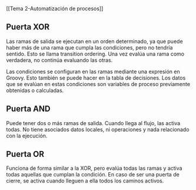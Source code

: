 [[Tema 2-Automatización de procesos]]

## Puerta XOR
Las ramas de salida se ejecutan en un orden determinado, ya que puede haber más de una rama que cumpla las condiciones, pero no tendría sentido. Esto se llama transition ordering. Una vez evalúa una rama como verdadera, no continúa evaluando las otras.

Las condiciones se configuran en las ramas mediante una expresión en Groovy. Esto también se puede hacer en la tabla de decisiones. Los datos que se evalúan en estas condiciones son variables de proceso previamente obtenidas o calculadas.

## Puerta AND
Puede tener dos o más ramas de salida. Cuando llega al flujo, las activa todas. No tiene asociados datos locales, ni operaciones y nada relacionado con la ejecución.

## Puerta OR
Funciona de forma similar a la XOR, pero evalúa todas las ramas y activa todas aquellas que cumplan la condición. En caso de ser una puerta de cierre, se activa cuando lleguen a ella todos los caminos activos.